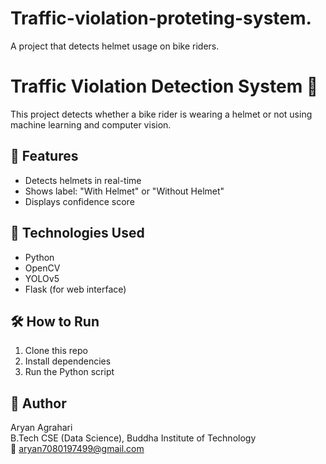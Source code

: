 # Traffic-violation-proteting-system.
A project that detects helmet usage on bike riders.
# Traffic Violation Detection System 🚦

This project detects whether a bike rider is wearing a helmet or not using machine learning and computer vision.

## 🧠 Features
- Detects helmets in real-time
- Shows label: "With Helmet" or "Without Helmet"
- Displays confidence score

## 📂 Technologies Used
- Python
- OpenCV
- YOLOv5
- Flask (for web interface)

## 🛠 How to Run
1. Clone this repo
2. Install dependencies
3. Run the Python script

## 👤 Author
Aryan Agrahari  
B.Tech CSE (Data Science), Buddha Institute of Technology  
📧 aryan7080197499@gmail.com
